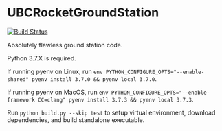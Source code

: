 # UBCRocketGroundStation 
[![Build Status](https://travis-ci.com/UBC-Rocket/UBCRocketGroundStation.svg?branch=master)](https://travis-ci.com/UBC-Rocket/UBCRocketGroundStation)

Absolutely flawless ground station code.

Python 3.7.X is required.

If running pyenv on Linux, run `env PYTHON_CONFIGURE_OPTS="--enable-shared" pyenv install 3.7.0 && pyenv local 3.7.0`.

If running pyenv on MacOS, run `env PYTHON_CONFIGURE_OPTS="--enable-framework CC=clang" pyenv install 3.7.3 && pyenv local 3.7.3`.

Run `python build.py --skip test` to setup virtual environment, download dependencies, and build standalone executable.
